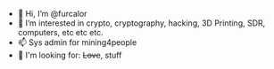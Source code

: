 - 👋 Hi, I’m @furcalor
- 👀 I’m interested in crypto, cryptography, hacking, 3D Printing, SDR, computers, etc etc etc.
- 📫 Sys admin for mining4people
- 🥰 I'm looking for: ~~Love~~, stuff
<!---
furcalor/furcalor is a ✨ special ✨ repository because its `README.md` (this file) appears on your GitHub profile.
You can click the Preview link to take a look at your changes.
--->
